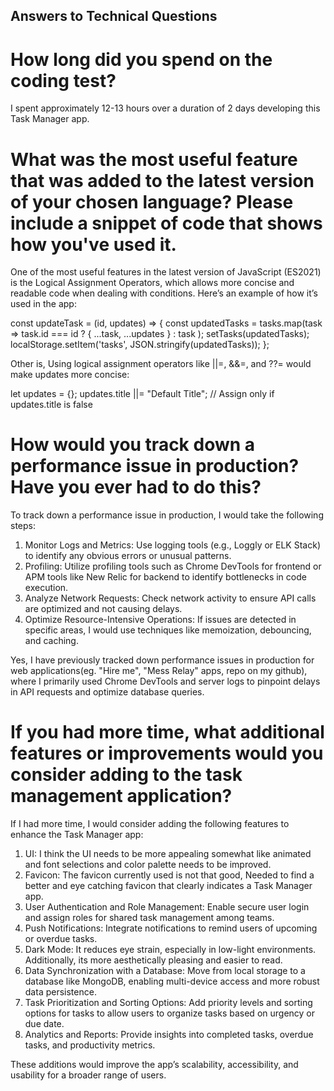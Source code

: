 ## Answers to Technical Questions

# How long did you spend on the coding test?
I spent approximately 12-13 hours over a duration of 2 days developing this Task Manager app. 

# What was the most useful feature that was added to the latest version of your chosen language? Please include a snippet of code that shows how you've used it.
One of the most useful features in the latest version of JavaScript (ES2021) is the Logical Assignment Operators, which allows more concise and readable code when dealing with conditions.
Here’s an example of how it’s used in the app:

const updateTask = (id, updates) => {
  const updatedTasks = tasks.map(task => 
    task.id === id ? { ...task, ...updates } : task
  );
  setTasks(updatedTasks);
  localStorage.setItem('tasks', JSON.stringify(updatedTasks));
};

Other is, Using logical assignment operators like ||=, &&=, and ??= would make updates more concise:

let updates = {};
updates.title ||= "Default Title"; // Assign only if updates.title is false

# How would you track down a performance issue in production? Have you ever had to do this?
To track down a performance issue in production, I would take the following steps:

1. Monitor Logs and Metrics: Use logging tools (e.g., Loggly or ELK Stack) to identify any obvious errors or unusual patterns.
2. Profiling: Utilize profiling tools such as Chrome DevTools for frontend or APM tools like New Relic for backend to identify bottlenecks in code execution.
3. Analyze Network Requests: Check network activity to ensure API calls are optimized and not causing delays.
4. Optimize Resource-Intensive Operations: If issues are detected in specific areas, I would use techniques like memoization, debouncing, and caching.
   
Yes, I have previously tracked down performance issues in production for web applications(eg. "Hire me", "Mess Relay" apps, repo on my github), where I primarily used Chrome DevTools and server logs to pinpoint delays in API requests and optimize database queries.

# If you had more time, what additional features or improvements would you consider adding to the task management application?
If I had more time, I would consider adding the following features to enhance the Task Manager app:

1. UI: I think the UI needs to be more appealing somewhat like animated and font selections and color palette needs to be improved.
2. Favicon: The favicon currently used is not that good, Needed to find a better and eye catching favicon that clearly indicates a Task Manager app. 
3. User Authentication and Role Management: Enable secure user login and assign roles for shared task management among teams.
4. Push Notifications: Integrate notifications to remind users of upcoming or overdue tasks.
5. Dark Mode: It reduces eye strain, especially in low-light environments. Additionally, its more aesthetically pleasing and easier to read.
6. Data Synchronization with a Database: Move from local storage to a database like MongoDB, enabling multi-device access and more robust data persistence.
7. Task Prioritization and Sorting Options: Add priority levels and sorting options for tasks to allow users to organize tasks based on urgency or due date.
8. Analytics and Reports: Provide insights into completed tasks, overdue tasks, and productivity metrics.

These additions would improve the app’s scalability, accessibility, and usability for a broader range of users.
